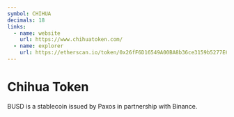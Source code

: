 ```yaml
---
symbol: CHIHUA
decimals: 18
links:
  - name: website
    url: https://www.chihuatoken.com/
  - name: explorer
    url: https://etherscan.io/token/0x26fF6D16549A00BA8b36ce3159b5277E6e798d18
---
```


# Chihua Token

BUSD is a stablecoin issued by Paxos in partnership with Binance.
